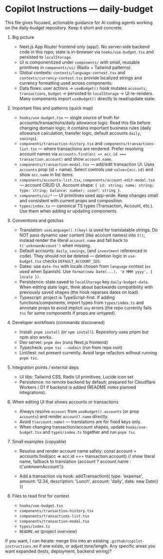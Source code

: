 # Copilot Instructions — daily-budget

This file gives focused, actionable guidance for AI coding agents working on the daily-budget repository. Keep it short and concrete.

1. Big picture
   - Next.js App Router frontend only (app/). No server-side backend code in this repo; state is in-browser via `hooks/use-budget.tsx` and persisted to `localStorage`.
   - UI is componentized under `components/` with small, reusable primitives in `components/ui/` (Radix + Tailwind patterns).
   - Global contexts: `contexts/language-context.tsx` and `contexts/currency-context.tsx` provide localized strings and currency formatting used across components.
   - Data flows: user actions -> `useBudget()` hook mutates `accounts`, `transactions`, `budget` -> persisted to `localStorage` -> UI re-renders. Many components import `useBudget()` directly to read/update state.

2. Important files and patterns (quick map)
   - `hooks/use-budget.tsx` — single source of truth for accounts/transactions/daily allowance logic. Read this file before changing domain logic; it contains important business rules (daily allowance calculation, transfer logic, default accounts `daily`, `savings`).
   - `components/transaction-history.tsx` and `components/transactions-list.tsx` — where transactions are rendered. Prefer resolving account names via `accounts.find(acc => acc.id === transaction.account)` and show `account.name`.
   - `components/transaction-modal.tsx` — add/edit transaction UI. Uses `accounts` prop (id + name). Select controls use `value={acc.id}` and show `acc.name` in list items.
   - `components/accounts-list.tsx`, `components/account-edit-modal.tsx` — account CRUD UI. Account shape: `{ id: string; name: string; type: string; balance: number; icon?: string }`.
   - `components/ui/*` — UI primitives used app-wide. Keep changes small and consistent with current props and composition.
   - `types/index.ts` — canonical TS types (Transaction, Account, etc.). Use them when adding or updating components.

3. Conventions and gotchas
   - Translation: `useLanguage().t(key)` is used for translatable strings. Do NOT pass dynamic user content (like account names) into `t()`; instead render the literal `account.name` and fall back to `t('unknownAccount')` when missing.
   - Default accounts: `daily`, `savings`, (and `investment` referenced in code). They should not be deleted — deletion logic in `use-budget.tsx` checks `DEFAULT_ACCOUNT_IDS`.
   - Dates: use `date-fns` with locale chosen from `language` context (`es` used when Spanish). Use `format(new Date(...), 'd MMM yyyy', { locale })`.
   - Persistence: state saved to `localStorage` key `daily-budget-data`. When editing state logic, think about backwards compatibility with previously saved shapes (the hook reparses dates on load).
   - Typescript: project is TypeScript-first. If adding functions/components, import types from `types/index.ts` and annotate props to avoid implicit `any` errors (the repo currently fails `tsc` for some components if props are untyped).

4. Developer workflows (commands discovered)
   - Install: `pnpm install` (or `npm install`). Repository uses pnpm but npm also works.
   - Dev server: `pnpm dev` (runs Next.js frontend)
   - Typecheck: `pnpm tsc --noEmit` (run from repo root)
   - Lint/test: not present currently. Avoid large refactors without running `pnpm tsc`.

5. Integration points / external deps
   - UI libs: Tailwind CSS, Radix UI primitives, Lucide icon set
   - Persistence: no remote backend by default; prepared for Cloudflare Workers / D1 if backend is added (README notes planned integrations).

6. When editing UI that shows accounts or transactions
   - Always resolve `account` from `useBudget().accounts` (or prop `accounts`) and render `account?.name` directly.
   - Avoid `t(account.name)` — translations are for fixed keys only.
   - When changing transaction/account shapes, update `hooks/use-budget.tsx` and `types/index.ts` together and run `pnpm tsc`.

7. Small examples (copyable)
   - Resolve and render account name safely:
     const account = accounts.find(acc => acc.id === transaction.account)
     // show literal name, fallback to translation
     {account ? account.name : t('unknownAccount')}

   - Add a transaction via hook:
     addTransaction({ type: 'expense', amount: 12.34, description: 'Lunch', account: 'daily', date: new Date() })

8. Files to read first for context
   - `hooks/use-budget.tsx`
   - `components/transaction-history.tsx`
   - `components/transactions-list.tsx`
   - `components/transaction-modal.tsx`
   - `types/index.ts`
   - `README.md` (project overview)

If you want, I can iterate: merge this into an existing `.github/copilot-instructions.md` if one exists, or adjust tone/length. Any specific areas you want expanded (tests, deployment, backend wiring)?
